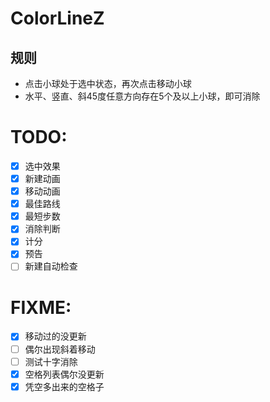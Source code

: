 # ColorLineZ

## 规则
- 点击小球处于选中状态，再次点击移动小球
- 水平、竖直、斜45度任意方向存在5个及以上小球，即可消除

# TODO:
- [x] 选中效果
- [x] 新建动画
- [x] 移动动画
- [x] 最佳路线
- [x] 最短步数
- [x] 消除判断
- [x] 计分
- [x] 预告
- [ ] 新建自动检查

# FIXME:
- [x] 移动过的没更新
- [ ] 偶尔出现斜着移动
- [ ] 测试十字消除
- [x] 空格列表偶尔没更新
- [x] 凭空多出来的空格子

